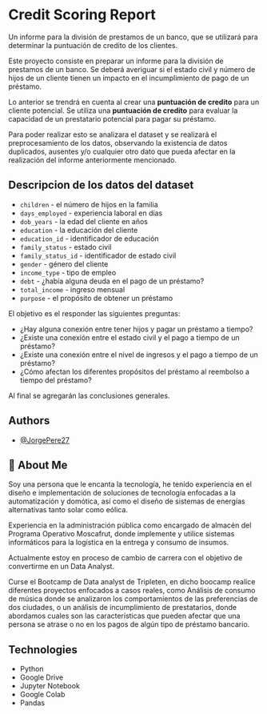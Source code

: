 
# Credit Scoring Report
Un informe para la división de prestamos de un banco, que se utilizará para determinar la puntuación de credito de los clientes.


Este proyecto consiste en preparar un informe para la división de prestamos de un banco. Se deberá averiguar si el estado civil y número de hijos de un cliente tienen un impacto en el incumplimiento de pago de un préstamo.

Lo anterior se trendrá en cuenta al crear una **puntuación de credito** para un cliente potencial. Se utiliza una **puntuación de credito** para evaluar la capacidad de un prestatario potencial para pagar su préstamo.

Para poder realizar esto se analizara el dataset y se realizará el preprocesamiento de los datos, observando la existencia de datos duplicados, ausentes y/o cualquier otro dato que pueda afectar en la realización del informe anteriormente mencionado.

## Descripcion de los datos del dataset

- `children` - el número de hijos en la familia
- `days_employed` - experiencia laboral en días
- `dob_years` - la edad del cliente en años
- `education` - la educación del cliente
- `education_id` - identificador de educación
- `family_status` - estado civil
- `family_status_id` - identificador de estado civil
- `gender` - género del cliente
- `income_type` - tipo de empleo
- `debt` - ¿había alguna deuda en el pago de un préstamo?
- `total_income` - ingreso mensual
- `purpose` - el propósito de obtener un préstamo


El objetivo es el responder las siguientes preguntas:

* ¿Hay alguna conexión entre tener hijos y pagar un préstamo a tiempo?
* ¿Existe una conexión entre el estado civil y el pago a tiempo de un préstamo?
* ¿Existe una conexión entre el nivel de ingresos y el pago a tiempo de un préstamo?
* ¿Cómo afectan los diferentes propósitos del préstamo al reembolso a tiempo del préstamo?

Al final se agregarán las conclusiones generales. 


## Authors

- [@JorgePere27](https://www.github.com/JorgePere27)


## 🚀 About Me
Soy una persona que le encanta la tecnología, he tenido experiencia en el diseño e implementación de soluciones de tecnología enfocadas a la automatización y domótica, así como el diseño de sistemas de energías alternativas tanto solar como eólica. 

Experiencia en la administración pública como encargado de almacén del Programa Operativo Moscafrut, donde implemente y utilice sistemas informáticos para la logística en la entrega y consumo de insumos.

Actualmente estoy en proceso de cambio de carrera con el objetivo de convertirme en un Data Analyst.

Curse el Bootcamp de Data analyst de Tripleten, en dicho boocamp realice diferentes proyectos enfocados a casos reales, como Análisis de consumo de música donde se analizaron los comportamientos de las preferencias de dos ciudades, o un análisis de incumplimiento de prestatarios, donde abordamos cuales son las características que pueden afectar que una persona se atrase o no en los pagos de algún tipo de préstamo bancario.


## Technologies

* Python
* Google Drive
* Jupyter Notebook
* Google Colab
* Pandas
